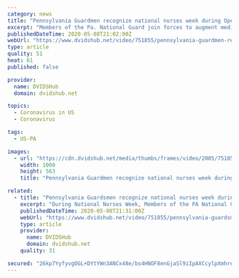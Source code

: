 ```yaml
---
category: news
title: "Pennsylvania Guardmen recognize national nurses week during Operation Covid-19"
excerpt: "Members of the Pa. National Guard join forces to augment medical staff within various long term care facilities across the state and are part of Pennsylvania’s response for the Covid-19 pandemic. Interview: SrA Colette Savant,"
publishedDateTime: 2020-05-08T21:02:00Z
webUrl: "https://www.dvidshub.net/video/751855/pennsylvania-guardmen-recognize-national-nurses-week-during-operation-covid-19"
type: article
quality: 51
heat: 61
published: false

provider:
  name: DVIDSHub
  domain: dvidshub.net

topics:
  - Coronavirus in US
  - Coronavirus

tags:
  - US-PA

images:
  - url: "https://cdn.dvidshub.net/media/thumbs/frames/video/2005/751855/1000w_q75.jpg"
    width: 1000
    height: 563
    title: "Pennsylvania Guardmen recognize national nurses week during Operation Covid-19"

related:
  - title: "Pennsylvania Guardsmen recognize national nurses week during Operation Covid-19"
    excerpt: "During National Nurses Week, Members of the PA National Guard join forces to augment medical skills for PTF-Paxton’s mission supporting various nursing homes across the state. These medical task forces are reinforcing essential staff and are part of Pennsylvania’s response for the Covid-19 pandemic."
    publishedDateTime: 2020-05-08T21:31:00Z
    webUrl: "https://www.dvidshub.net/video/751855/pennsylvania-guardsmen-recognize-national-nurses-week-during-operation-covid-19"
    type: article
    provider:
      name: DVIDSHub
      domain: dvidshub.net
    quality: 31

secured: "26kp7YyfyvgOGL+DYtYWn3ANCx48e/bs4HNOF8enGjaSl9iIpAXCcylpXmhrerBs1UXH/gX7QcLZwnh6KRKTGsaG9I9gDW7cnIc69+h5B68CbRQktS6aZibpNea1zDncz9UjWpXBrS4yYvylFM82LKumfY2qPa4+FSblnKKPR/a0o72B/9llac913ImYhVwVGngIoGARDhk1Xd1AhPS7Zq1+/d0UyPXEfs1bZVqjPrg/N0bQfV9QEbcFF49PwbL7bntPR2dHpUm+GYtUmcWr/O5dL3E7wOg0F2eogFUMDmUBvre7XMsM9XCOmjMtufP0;Z4QK0NvlhvphphHh+ZyOwA=="
---
```


